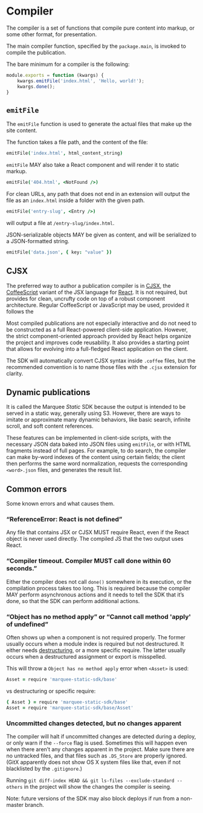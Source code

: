 # Compiler

The compiler is a set of functions that compile pure content into markup, or
some other format, for presentation.

The main compiler function, specified by the `package.main`, is invoked to
compile the publication.

The bare minimum for a compiler is the following:

```javascript
module.exports = function (kwargs) {
    kwargs.emitFile('index.html', 'Hello, world!');
    kwargs.done();
}
```

## `emitFile`

The `emitFile` function is used to generate the actual files that make up the
site content.

The function takes a file path, and the content of the file:

```coffeescript
emitFile('index.html', html_content_string)
```

`emitFile` MAY also take a React component and will render it to static markup.

```coffeescript
emitFile('404.html', <NotFound />)
```

For clean URLs, any path that does not end in an extension will output the
file as an `index.html` inside a folder with the given path.

```coffeescript
emitFile('entry-slug', <Entry />)
```

will output a file at `/entry-slug/index.html`.

JSON-serializable objects MAY be given as content, and will be serialized to
a JSON-formatted string.

```coffeescript
emitFile('data.json', { key: "value" })
```


## CJSX

The preferred way to author a publication compiler is in [CJSX](https://github.com/jsdf/coffee-react-transform),
the [CoffeeScript](http://coffeescript.org) variant of the JSX language for
[React](http://reactjs.com). It is not required, but provides for clean,
uncrufty code on top of a robust component architecture. Regular CoffeeScript
or JavaScript may be used, provided it follows the 

Most compiled publications are not especially interactive and do not need to
be constructed as a full React-powered client-side application. However, the
strict component-oriented approach provided by React helps organize the
project and improves code reusability. It also provides a starting point that
allows for evolving into a full-fledged React application on the client.

The SDK will automatically convert CJSX syntax inside `.coffee` files, but the
recommended convention is to name those files with the `.cjsx` extension for
clarity.



## Dynamic publications

It is called the Marquee _Static_ SDK because the output is intended to be
served in a static way, generally using S3. However, there are ways to
imitate or approximate many dynamic behaviors, like basic search, infinite
scroll, and soft content references.

These features can be implemented in client-side scripts, with the necessary
JSON data baked into JSON files using `emitFile`, or with HTML fragments
instead of full pages. For example, to do search, the compiler can make
by-word indexes of the content using certain fields; the client then performs
the same word normalization, requests the corresponding `<word>.json` files,
and generates the result list.



## Common errors

Some known errors and what causes them.


### “ReferenceError: React is not defined”

Any file that contains JSX or CJSX MUST require React, even if the React
object is never used directly. The compiled JS that the two output uses
React.


### “Compiler timeout. Compiler MUST call done within 60 seconds.”

Either the compiler does not call `done()` somewhere in its execution, or
the compilation process takes too long. This is required because the compiler
MAY perform asynchronous actions and it needs to tell the SDK that it’s done,
so that the SDK can perform additional actions.


### “Object has no method apply” or “Cannot call method 'apply' of undefined”

Often shows up when a component is not required properly. The former usually
occurs when a module index is required but not destructured. It either needs
[destructuring](http://coffeescript.org/#destructuring), or a more specific
require. The latter usually occurs when a destructured assignment or export is
misspelled.

This will throw a `Object has no method apply` error when `<Asset>` is used:

```coffeescript
Asset = require 'marquee-static-sdk/base'
```

vs destructuring or specific require:

```coffeescript
{ Asset } = require 'marquee-static-sdk/base'
Asset = require 'marquee-static-sdk/base/Asset'
```

### Uncommitted changes detected, but no changes apparent

The compiler will halt if uncommitted changes are detected during a deploy, or
only warn if the `--force` flag is used. Sometimes this will happen even when
there aren’t any changes apparent in the project. Make sure there are no
untracked files, and that files such as `.DS_Store` are properly ignored.
(GitX apparently does not show OS X system files like that, even if not
blacklisted by the `.gitignore`.)

Running `git diff-index HEAD && git ls-files --exclude-standard --others` in
the project will show the changes the compiler is seeing.

Note: future versions of the SDK may also block deploys if run from a
non-master branch.